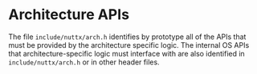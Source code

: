 Architecture APIs
=================

The file `include/nuttx/arch.h` identifies by prototype all of the APIs
that must be provided by the architecture specific logic. The internal
OS APIs that architecture-specific logic must interface with are also
identified in `include/nuttx/arch.h` or in other header files.
